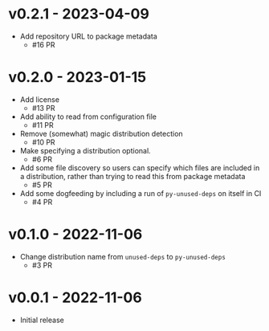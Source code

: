# v0.2.1 - 2023-04-09

  - Add repository URL to package metadata
      - \#16 PR

# v0.2.0 - 2023-01-15

  - Add license
      - \#13 PR
  - Add ability to read from configuration file
      - \#11 PR
  - Remove (somewhat) magic distribution detection
      - \#10 PR
  - Make specifying a distribution optional.
      - \#6 PR
  - Add some file discovery so users can specify which files are included in a
    distribution, rather than trying to read this from package metadata
      - \#5 PR
  - Add some dogfeeding by including a run of `py-unused-deps` on itself in CI
      - \#4 PR

# v0.1.0 - 2022-11-06

  - Change distribution name from `unused-deps` to `py-unused-deps`
      - \#3 PR

# v0.0.1 - 2022-11-06

  - Initial release
